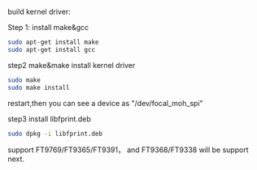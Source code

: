 build kernel driver:

Step 1:
install make&gcc 

```bash
sudo apt-get install make
sudo apt-get install gcc
```

step2 make&make install kernel driver

```bash
sudo make 
sudo make install
```

restart,then you can see a device as "/dev/focal_moh_spi"

step3 install libfprint.deb

```bash
sudo dpkg -i libfprint.deb
```


support FT9769/FT9365/FT9391，
and FT9368/FT9338 will be support next.
